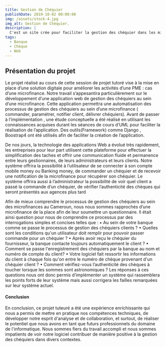 ```yaml
---
title: Gestion de Chéquier
publishDate: 2019-10-02 00:00:00
img: /assets/stock-4.jpg
img_alt: Gestion de Chéquier.
description: |
  C'est un site crée pour faciliter la gestion des chéquier dans les mircofinances.
tags:
  - Banque
  - Chèque
  - Web
---
```

<h2> Présentation du projet </h2>

Le projet réalisé au cours de cette session de projet tutoré vise à la mise en place d’une solution digitale pour améliorer les activités d’une PME : cas d’une microfinance. Notre travail s’appesantira particulièrement sur le développement d’une application web de gestion des chéquiers au sein d’une microfinance. Cette application permettra une automatisation des processus de gestion des chéquiers au sein d’une microfinance ( commander, paramétrer, notifier client, délivrer chéquiers). Avant de passer à l’implémentation , une étude conceptuelle a été réalisé en utilisant les connaissances acquises durant les séances de cours d’UML pour faciliter la réalisation de l’application. Des outils(Framework) comme Django , Boostrap4 ont été utilisés afin de faciliter la création de l’application. 

De nos jours, la technologie des applications Web a évolué très rapidement, les entreprises pour leur part utilisent cette plateforme pour effectuer la simplification des taches et offrir une communication fluide et permanence entre leurs gestionnaires, de leurs administrateurs et leurs clients.
Notre système offrira la possibilité à l’utilisateur de se connecter à son compte mobile money ou Banking money, de commander un chéquier et de recevoir une notification de la microfinance pour récupérer son chéquier. Le système offrira aussi à l’administrateur la possibilité de voir quel client a passé la commande d’un chéquier, de vérifier l’authenticité des chèques qui seront présentés aux agences plus tard


Afin de mieux comprendre le processus de gestion des chéquiers au sein des microfinances au Cameroun, nous nous sommes rapprochés d’une microfinance de la place afin de leur soumettre un questionnaire. Il était ainsi question pour nous de comprendre ce processus par des interrogations simples et concises telles que : 
•	Au sein de votre banque comme se passe le processus de gestion des chéquiers clients ?
•	Quelles sont les conditions qu'un utilisateur doit remplir pour pouvoir passer commande pour un chéquier ?
•	Après avoir reçu le chéquier du fournisseur, la banque contacte toujours automatiquement le client ?
•	Comment se passe l'enregistrement des chéquiers par la banque au nom et numéro de compte du client?
•	 Votre logiciel fait ressortir les informations du client à chaque fois qu'on entre le numéro de chèque provenant d'un chéquier client ?
•	Comment vérifiez-vous l’authenticité des chèques à toucher lorsque les sommes sont astronomiques ?
Les réponses à ces questions nous ont donc permis d’implémenter un système qui rassemblera les points forts de leur système mais aussi corrigera les failles remarquées sur leur système actuel.

<h4> Conclusion </h4>
En conclusion, ce projet tuteuré a été une expérience enrichissante qui nous a permis de mettre en pratique nos compétences techniques, de développer notre esprit d'analyse et de collaboration, et surtout, de réaliser le potentiel que nous avons en tant que futurs professionnels du domaine de l'informatique. Nous sommes fiers du travail accompli et nous sommes impatients de voir notre logiciel contribuer de manière positive à la gestion des chéquiers dans divers contextes.